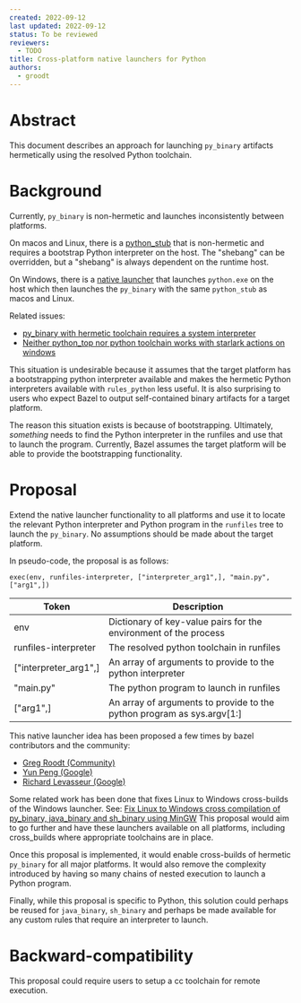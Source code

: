 ```yaml
---
created: 2022-09-12
last updated: 2022-09-12
status: To be reviewed
reviewers:
  - TODO
title: Cross-platform native launchers for Python
authors:
  - groodt
---
```



# Abstract

This document describes an approach for launching `py_binary` artifacts hermetically using the resolved Python toolchain.


# Background

Currently, `py_binary` is non-hermetic and launches inconsistently between platforms.

On macos and Linux, there is a [python_stub](https://github.com/bazelbuild/bazel/blob/master/src/main/java/com/google/devtools/build/lib/bazel/rules/python/python_stub_template.txt)
that is non-hermetic and requires a bootstrap Python interpreter on the host. The "shebang" can be overridden, but
a "shebang" is always dependent on the runtime host.

On Windows, there is a [native launcher](https://github.com/meteorcloudy/bazel/blob/master/src/tools/launcher/python_launcher.cc)
that launches `python.exe` on the host which then launches the `py_binary` with the same `python_stub` as macos and Linux.

Related issues:
* [py_binary with hermetic toolchain requires a system interpreter](https://github.com/bazelbuild/rules_python/issues/691)
* [Neither python_top nor python toolchain works with starlark actions on windows](https://github.com/bazelbuild/bazel/issues/7947#issuecomment-495265016)

This situation is undesirable because it assumes that the target platform has a bootstrapping python interpreter 
available and makes the hermetic Python interpreters available with `rules_python` less useful. It is also surprising to 
users who expect Bazel to output self-contained binary artifacts for a target platform.

The reason this situation exists is because of bootstrapping. Ultimately, *something* needs to find the Python
interpreter in the runfiles and use that to launch the program. Currently, Bazel assumes the target platform will
be able to provide the bootstrapping functionality.


# Proposal

Extend the native launcher functionality to all platforms and use it to locate the relevant Python interpreter and 
Python program in the `runfiles` tree to launch the `py_binary`. No assumptions should be made about the target platform.

In pseudo-code, the proposal is as follows:

```
exec(env, runfiles-interpreter, ["interpreter_arg1",], "main.py", ["arg1",])
```

| Token                  | Description |
| ---------------------- | ----------- |
| env                    | Dictionary of key-value pairs for the environment of the process       |
| runfiles-interpreter   | The resolved python toolchain in runfiles        |
| ["interpreter_arg1",]  | An array of arguments to provide to the python interpreter        |
| "main.py"              | The python program to launch in runfiles        |
| ["arg1",]              | An array of arguments to provide to the python program as sys.argv[1:]        |

This native launcher idea has been proposed a few times by bazel contributors and the community:
* [Greg Roodt (Community)](https://github.com/bazelbuild/rules_python/issues/691#issuecomment-1174935972)
* [Yun Peng (Google)](https://github.com/bazelbuild/bazel/issues/7947#issuecomment-495265016)
* [Richard Levasseur (Google)](https://github.com/bazelbuild/rules_python/issues/691#issuecomment-1186379617)

Some related work has been done that fixes Linux to Windows cross-builds of the Windows launcher. See: [Fix Linux to Windows cross compilation of py_binary, java_binary and sh_binary using MinGW](https://github.com/bazelbuild/bazel/pull/16019)
This proposal would aim to go further and have these launchers available on all platforms, including cross_builds where appropriate toolchains are in place.

Once this proposal is implemented, it would enable cross-builds of hermetic `py_binary` for all major platforms. It
would also remove the complexity introduced by having so many chains of nested execution to launch a Python program.

Finally, while this proposal is specific to Python, this solution could perhaps be reused for `java_binary`, `sh_binary`
and perhaps be made available for any custom rules that require an interpreter to launch.


# Backward-compatibility

This proposal could require users to setup a cc toolchain for remote execution.
